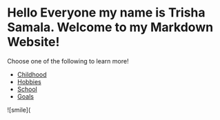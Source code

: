 # Hello Everyone my name is Trisha Samala. Welcome to my Markdown Website!
Choose one of the following to learn more!
+ [Childhood](Childhood.md)
+ [Hobbies](Hobbies.md)
+ [School](School.md)
+ [Goals](Goals.md)

![smile](






